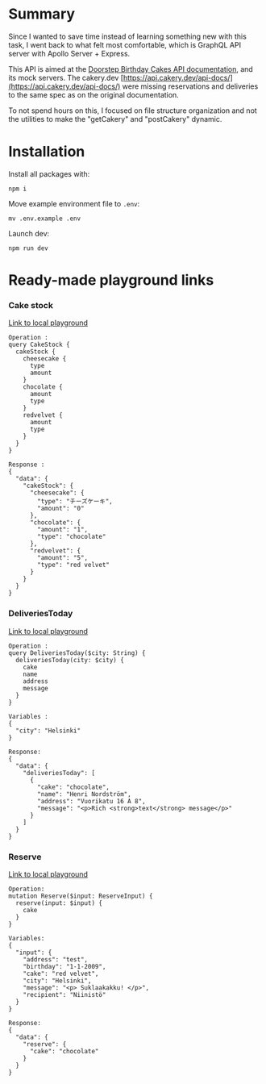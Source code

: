 # Summary

Since I wanted to save time instead of learning something new with this task, I went back to what felt most comfortable, which is GraphQL API server with Apollo Server + Express.

This API is aimed at the [Doorstep Birthday Cakes API documentation](https://doorstepbirthdaycakes.docs.apiary.io/), and its mock servers.
The cakery.dev [https://api.cakery.dev/api-docs/](https://api.cakery.dev/api-docs/) were missing reservations and deliveries to the same spec as on the original documentation.

To not spend hours on this, I focused on file structure organization and not the utilities to make the "getCakery" and "postCakery" dynamic.

# Installation

Install all packages with:

```npm i ```

Move example environment file to `.env`:

```mv .env.example .env```


Launch dev:

```npm run dev```


# Ready-made playground links

### Cake stock
[Link to local playground](http://localhost:8000/api?explorerURLState=N4IgJg9gxgrgtgUwHYBcQC4QEcYIE4CeABAMICGA1ggMorQVHAA6SRRUlNdUDzrb7ABYIEAZwQcqjFgIEoCABwQzZRMnAgxUKtgF8dQ6BAA2ZFAmn9Z6zdqtzFy%2B-vt4EYAG4JjXlJdVqGlooBmzySgYueiwuIAA0IB5keACWZABGxmIYIPEgolCpCmiYILpAA)

```
Operation : 
query CakeStock {
  cakeStock {
    cheesecake {
      type
      amount
    }
    chocolate {
      amount
      type
    }
    redvelvet {
      amount
      type
    }
  }
}

Response :
{
  "data": {
    "cakeStock": {
      "cheesecake": {
        "type": "チーズケーキ",
        "amount": "0"
      },
      "chocolate": {
        "amount": "1",
        "type": "chocolate"
      },
      "redvelvet": {
        "amount": "5",
        "type": "red velvet"
      }
    }
  }
}
```


### DeliveriesToday
[Link to local playground](http://localhost:8000/api?explorerURLState=N4IgJg9gxgrgtgUwHYBcQC4QEcYIE4CeABACIIA2AlgG76UIDOAKhGAIYEAUAJFJSgXREAyijyUkAcwCURYAB088pESJgKNOoxbsufAUN78CshUpWqiUNgGsEi5ZaJI2iBxdVswYPIwbunRAYGNkl7c1UAX3dIkAAaEGo2cTYAI3JGDBAzRyJ5EH0CfKF8gAkKBgkbSnyY%2BJAGKHEABzRMEEigA)

```
Operation : 
query DeliveriesToday($city: String) {
  deliveriesToday(city: $city) {
    cake
    name
    address
    message
  }
}

Variables : 
{
  "city": "Helsinki"
}

Response:
{
  "data": {
    "deliveriesToday": [
      {
        "cake": "chocolate",
        "name": "Henri Nordström",
        "address": "Vuorikatu 16 A 8",
        "message": "<p>Rich <strong>text</strong> message</p>"
      }
    ]
  }
}
```

### Reserve
[Link to local playground](http://localhost:8000/api?explorerURLState=N4IgJg9gxgrgtgUwHYBcQC4RxighigSwiQAIAlBAZwQCcA3BACgBICkAHHdcq2hgSQ44AlCWAAdGuNIkavekzacU3VkJSiJUmSRJRcAawSTpugL4mkZkABoQdXDQK4ARgBsqGEFtMlxIJRx-bh8dPxBcMDA5Skpg8JQqFH8bS11dfxcCGhQACzBcAE94-wBGAFoKgCYABhqAThS09P99IxKQOTASBjcGZNtmjJAoAhRijHCACQQ3SjYDAibtdPDEWNwAc2NJ-wAedgA%2BEgBlGAM3XENDAxgAQhI9gHoj5d9huVH2AmQB7n8AHIENgESgoABv-maFm01jslCgTnYaEwIDMQA)


```
Operation:
mutation Reserve($input: ReserveInput) {
  reserve(input: $input) {
    cake
  }
}

Variables:
{
  "input": {
    "address": "test",
    "birthday": "1-1-2009",
    "cake": "red velvet",
    "city": "Helsinki",
    "message": "<p> Suklaakakku! </p>",
    "recipient": "Niinistö"
  }
}

Response:
{
  "data": {
    "reserve": {
      "cake": "chocolate"
    }
  }
}
```